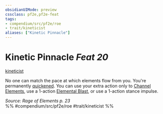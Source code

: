 ```yaml
---
obsidianUIMode: preview
cssclass: pf2e,pf2e-feat
tags:
- compendium/src/pf2e/roe
- trait/kineticist
aliases: ["Kinetic Pinnacle"]
---
```

# Kinetic Pinnacle  *Feat 20*  
[kineticist](kineticist-roe.md "Kineticist Class Trait")  


No one can match the pace at which elements flow from you. You're permanently [quickened](conditions.md#Quickened). You can use your extra action only to [Channel Elements](channel-elements-roe.md), use a 1-action [Elemental Blast](elemental-blast-roe.md), or use a 1-action stance impulse.

*Source: Rage of Elements p. 23*  
%% #compendium/src/pf2e/roe #trait/kineticist %%